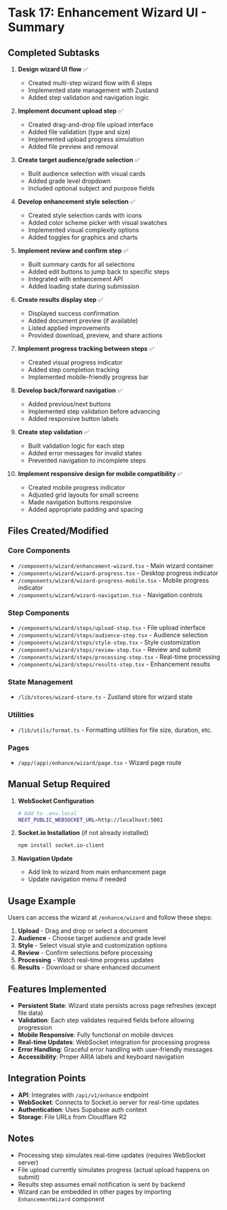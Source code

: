 # Task 17: Enhancement Wizard UI - Summary

## Completed Subtasks

1. **Design wizard UI flow** ✅
   - Created multi-step wizard flow with 6 steps
   - Implemented state management with Zustand
   - Added step validation and navigation logic

2. **Implement document upload step** ✅
   - Created drag-and-drop file upload interface
   - Added file validation (type and size)
   - Implemented upload progress simulation
   - Added file preview and removal

3. **Create target audience/grade selection** ✅
   - Built audience selection with visual cards
   - Added grade level dropdown
   - Included optional subject and purpose fields

4. **Develop enhancement style selection** ✅
   - Created style selection cards with icons
   - Added color scheme picker with visual swatches
   - Implemented visual complexity options
   - Added toggles for graphics and charts

5. **Implement review and confirm step** ✅
   - Built summary cards for all selections
   - Added edit buttons to jump back to specific steps
   - Integrated with enhancement API
   - Added loading state during submission

6. **Create results display step** ✅
   - Displayed success confirmation
   - Added document preview (if available)
   - Listed applied improvements
   - Provided download, preview, and share actions

7. **Implement progress tracking between steps** ✅
   - Created visual progress indicator
   - Added step completion tracking
   - Implemented mobile-friendly progress bar

8. **Develop back/forward navigation** ✅
   - Added previous/next buttons
   - Implemented step validation before advancing
   - Added responsive button labels

9. **Create step validation** ✅
   - Built validation logic for each step
   - Added error messages for invalid states
   - Prevented navigation to incomplete steps

10. **Implement responsive design for mobile compatibility** ✅
    - Created mobile progress indicator
    - Adjusted grid layouts for small screens
    - Made navigation buttons responsive
    - Added appropriate padding and spacing

## Files Created/Modified

### Core Components
- `/components/wizard/enhancement-wizard.tsx` - Main wizard container
- `/components/wizard/wizard-progress.tsx` - Desktop progress indicator
- `/components/wizard/wizard-progress-mobile.tsx` - Mobile progress indicator
- `/components/wizard/wizard-navigation.tsx` - Navigation controls

### Step Components
- `/components/wizard/steps/upload-step.tsx` - File upload interface
- `/components/wizard/steps/audience-step.tsx` - Audience selection
- `/components/wizard/steps/style-step.tsx` - Style customization
- `/components/wizard/steps/review-step.tsx` - Review and submit
- `/components/wizard/steps/processing-step.tsx` - Real-time processing
- `/components/wizard/steps/results-step.tsx` - Enhancement results

### State Management
- `/lib/stores/wizard-store.ts` - Zustand store for wizard state

### Utilities
- `/lib/utils/format.ts` - Formatting utilities for file size, duration, etc.

### Pages
- `/app/(app)/enhance/wizard/page.tsx` - Wizard page route

## Manual Setup Required

1. **WebSocket Configuration**
   ```bash
   # Add to .env.local
   NEXT_PUBLIC_WEBSOCKET_URL=http://localhost:5001
   ```

2. **Socket.io Installation** (if not already installed)
   ```bash
   npm install socket.io-client
   ```

3. **Navigation Update**
   - Add link to wizard from main enhancement page
   - Update navigation menu if needed

## Usage Example

Users can access the wizard at `/enhance/wizard` and follow these steps:

1. **Upload** - Drag and drop or select a document
2. **Audience** - Choose target audience and grade level
3. **Style** - Select visual style and customization options
4. **Review** - Confirm selections before processing
5. **Processing** - Watch real-time progress updates
6. **Results** - Download or share enhanced document

## Features Implemented

- **Persistent State**: Wizard state persists across page refreshes (except file data)
- **Validation**: Each step validates required fields before allowing progression
- **Mobile Responsive**: Fully functional on mobile devices
- **Real-time Updates**: WebSocket integration for processing progress
- **Error Handling**: Graceful error handling with user-friendly messages
- **Accessibility**: Proper ARIA labels and keyboard navigation

## Integration Points

- **API**: Integrates with `/api/v1/enhance` endpoint
- **WebSocket**: Connects to Socket.io server for real-time updates
- **Authentication**: Uses Supabase auth context
- **Storage**: File URLs from Cloudflare R2

## Notes

- Processing step simulates real-time updates (requires WebSocket server)
- File upload currently simulates progress (actual upload happens on submit)
- Results step assumes email notification is sent by backend
- Wizard can be embedded in other pages by importing `EnhancementWizard` component